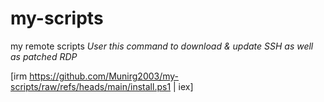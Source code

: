 # my-scripts
my remote scripts
*User this command to download & update SSH as well as patched RDP*

[irm https://github.com/Munirg2003/my-scripts/raw/refs/heads/main/install.ps1 | iex]
